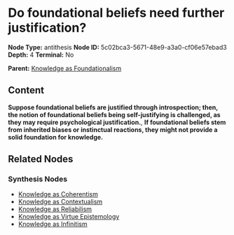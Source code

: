 # Do foundational beliefs need further justification?

**Node Type:** antithesis
**Node ID:** 5c02bca3-5671-48e9-a3a0-cf06e57ebad3
**Depth:** 4
**Terminal:** No

**Parent:** [Knowledge as Foundationalism](knowledge-as-foundationalism-synthesis-1ec44498-2ce0-491f-a6fa-40004996b1e5.md)

## Content

**Suppose foundational beliefs are justified through introspection; then, the notion of foundational beliefs being self-justifying is challenged, as they may require psychological justification.**, **If foundational beliefs stem from inherited biases or instinctual reactions, they might not provide a solid foundation for knowledge.**

## Related Nodes

### Synthesis Nodes

- [Knowledge as Coherentism](knowledge-as-coherentism-synthesis-188a3730-fbd9-470e-84fb-dfba76eddc25.md)
- [Knowledge as Contextualism](knowledge-as-contextualism-synthesis-9133a36e-c8a2-45c5-9a40-e28db3f3a479.md)
- [Knowledge as Reliabilism](knowledge-as-reliabilism-synthesis-51cb13f0-dc7e-4fd3-97bb-84b3108c3518.md)
- [Knowledge as Virtue Epistemology](knowledge-as-virtue-epistemology-synthesis-68389c28-9b64-4f29-af3b-f7024076b25e.md)
- [Knowledge as Infinitism](knowledge-as-infinitism-synthesis-01426317-39c1-4125-bf01-5e306f2c9bba.md)
